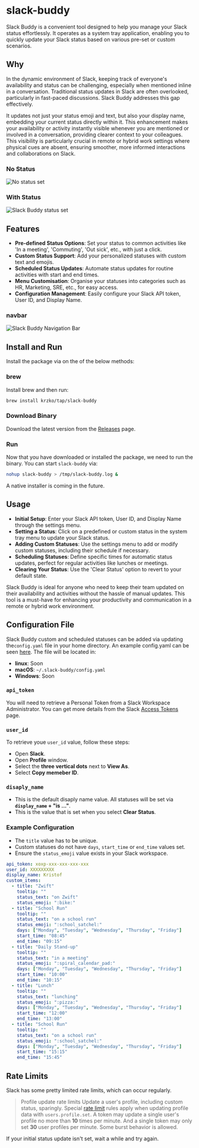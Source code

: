 # slack-buddy

Slack Buddy is a convenient tool designed to help you manage your Slack status effortlessly. It operates as a system tray application, enabling you to quickly update your Slack status based on various pre-set or custom scenarios.

## Why

In the dynamic environment of Slack, keeping track of everyone's availability and status can be challenging, especially when mentioned inline in a conversation. Traditional status updates in Slack are often overlooked, particularly in fast-paced discussions. Slack Buddy addresses this gap effectively.

It updates not just your status emoji and text, but also your display name, embedding your current status directly within it. This enhancement makes your availability or activity instantly visible whenever you are mentioned or involved in a conversation, providing clearer context to your colleagues. This visibility is particularly crucial in remote or hybrid work settings where physical cues are absent, ensuring smoother, more informed interactions and collaborations on Slack.

### No Status

<img
  src="/assets/images/no-status.png"
  alt="No status set"
  title="No status set"
  style="display: inline-block; margin: 0 auto; max-width: 300px">

### With Status

<img
  src="/assets/images/with-status.png"
  alt="Slack Buddy status set"
  title="Slack Buddy status set"
  style="display: inline-block; margin: 0 auto; max-width: 300px">

## Features

* **Pre-defined Status Options**: Set your status to common activities like 'In a meeting', 'Commuting', 'Out sick', etc., with just a click.
* **Custom Status Support**: Add your personalized statuses with custom text and emojis.
* **Scheduled Status Updates**: Automate status updates for routine activities with start and end times.
* **Menu Customisation**: Organise your statuses into categories such as HR, Marketing, SRE, etc., for easy access.
* **Configuration Management**: Easily configure your Slack API token, User ID, and Display Name.

### navbar

<img
  src="/assets/images/navbar.png"
  alt="Slack Buddy Navigation Bar"
  title="Slack Buddy Navigation Bar"
  style="display: inline-block; margin: 0 auto; max-width: 300px">

## Install and Run

Install the package via on the of the below methods:

### brew

Install brew and then run:

```sh
brew install krzko/tap/slack-buddy
```

### Download Binary

Download the latest version from the [Releases](https://github.com/krzko/slack-buddy/releases) page.

### Run

Now that you have downloaded or installed the package, we need to run the binary. You can start `slack-buddy` via:

```sh
nohup slack-buddy > /tmp/slack-buddy.log &
```

A native installer is coming in the future.

## Usage

* **Initial Setup**: Enter your Slack API token, User ID, and Display Name through the settings menu.
* **Setting a Status**: Click on a predefined or custom status in the system tray menu to update your Slack status.
* **Adding Custom Statuses**: Use the settings menu to add or modify custom statuses, including their schedule if necessary.
* **Scheduling Statuses**: Define specific times for automatic status updates, perfect for regular activities like lunches or meetings.
* **Clearing Your Status**: Use the 'Clear Status' option to revert to your default state.

Slack Buddy is ideal for anyone who need to keep their team updated on their availability and activities without the hassle of manual updates. This tool is a must-have for enhancing your productivity and communication in a remote or hybrid work environment.

## Configuration File

Slack Buddy custom and scheduled statuses can be added via updating the`config.yaml` file in your home directory. An example config.yaml can be seen [here](./config_example.yaml). The file will be located in:

* **linux**: Soon
* **macOS**: `~/.slack-buddy/config.yaml`
* **Windows**: Soon

### `api_token`

You will need to retrieve a Personal Token from a Slack Workspace Administrator. You can get more details from the Slack [Access Tokens](https://api.slack.com/authentication/token-types) page.

### `user_id`

To retrieve youe `user_id` value, follow these steps:

* Open **Slack**.
* Open **Profile** window.
* Select the **three vertical dots** next to **View As**.
* Select **Copy memeber ID**.

### `disaply_name`

* This is the default disaply name value. All statuses will be set via **`display_name` + "is ..."**.
* This is the value that is set when you select **Clear Status**.

### Example Configuration

* The `title` value has to be unique.
* Custom statuses do not have `days`, `start_time` or `end_time` values set.
* Ensure the `status_emoji` value exists in your Slack workspace.

```yaml
api_token: xoxp-xxx-xxx-xxx-xxx
user_id: XXXXXXXXX
display_name: Kristof
custom_items:
  - title: "Zwift"
    tooltip: ""
    status_text: "on Zwift"
    status_emoji: ":bike:"
  - title: "School Run"
    tooltip: ""
    status_text: "on a school run"
    status_emoji: ":school_satchel:"
    days: ["Monday", "Tuesday", "Wednesday", "Thursday", "Friday"]
    start_time: "08:45"
    end_time: "09:15"
  - title: "Daily Stand-up"
    tooltip: ""
    status_text: "in a meeting"
    status_emoji: ":spiral_calendar_pad:"
    days: ["Monday", "Tuesday", "Wednesday", "Thursday", "Friday"]
    start_time: "10:00"
    end_time: "10:15"
  - title: "Lunch"
    tooltip: ""
    status_text: "lunching"
    status_emoji: ":pizza:"
    days: ["Monday", "Tuesday", "Wednesday", "Thursday", "Friday"]
    start_time: "12:00"
    end_time: "13:00"
  - title: "School Run"
    tooltip: ""
    status_text: "on a school run"
    status_emoji: ":school_satchel:"
    days: ["Monday", "Tuesday", "Wednesday", "Thursday", "Friday"]
    start_time: "15:15"
    end_time: "15:45"
```

## Rate Limits

Slack has some pretty limited rate limits, which can occur regularly.

> Profile update rate limits 
Update a user's profile, including custom status, sparingly. Special [rate limit](https://api.slack.com/docs/rate-limits) rules apply when updating profile data with `users.profile.set`. A token may update a single user's profile no more than **10** times per minute. And a single token may only set **30** user profiles per minute. Some burst behavior is allowed.

If your initial status update isn't set, wait a while and try again.
